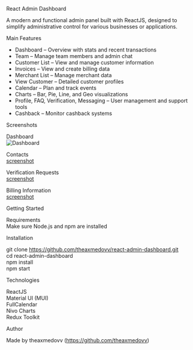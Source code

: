 React Admin Dashboard

A modern and functional admin panel built with ReactJS, designed to simplify administrative control for various businesses or applications.

Main Features

- Dashboard – Overview with stats and recent transactions  
- Team – Manage team members and admin chat  
- Customer List – View and manage customer information  
- Invoices – View and create billing data  
- Merchant List – Manage merchant data  
- View Customer – Detailed customer profiles  
- Calendar – Plan and track events  
- Charts – Bar, Pie, Line, and Geo visualizations  
- Profile, FAQ, Verification, Messaging – User management and support tools  
- Cashback – Monitor cashback systems  

Screenshots

Dashboard  
![Dashboard]([screenshots/dashboard.png](https://github.com/theaxmedovv/react-admin-dashboard/blob/main/Screenshot%202025-06-17%20103049.png?raw=true))

Contacts  
[screenshot](screenshots/contacts.png)

Verification Requests  
[screenshot](screenshots/verification.png)

Billing Information  
[screenshot](screenshots/billing.png)

Getting Started

Requirements  
Make sure Node.js and npm are installed

Installation

git clone https://github.com/theaxmedovv/react-admin-dashboard.git  
cd react-admin-dashboard  
npm install  
npm start

Technologies

ReactJS  
Material UI (MUI)  
FullCalendar  
Nivo Charts  
Redux Toolkit

Author

Made by theaxmedovv (https://github.com/theaxmedovv)
